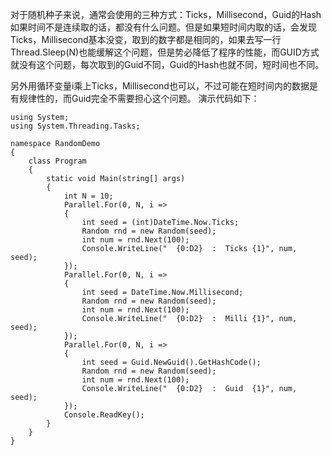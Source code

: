 对于随机种子来说，通常会使用的三种方式：Ticks，Millisecond，Guid的Hash
如果时间不是连续取的话，都没有什么问题。但是如果短时间内取的话，会发现Ticks，Millisecond基本没变，取到的数字都是相同的，如果去写一行Thread.Sleep(N)也能缓解这个问题，但是势必降低了程序的性能，而GUID方式就没有这个问题，每次取到的Guid不同，Guid的Hash也就不同，短时间也不同。

另外用循环变量i乘上Ticks，Millisecond也可以，不过可能在短时间内的数据是有规律性的，而Guid完全不需要担心这个问题。
演示代码如下：
```
using System;
using System.Threading.Tasks;

namespace RandomDemo
{
    class Program
    {
        static void Main(string[] args)
        {
            int N = 10;
            Parallel.For(0, N, i =>
            {
                int seed = (int)DateTime.Now.Ticks;
                Random rnd = new Random(seed);
                int num = rnd.Next(100);
                Console.WriteLine("  {0:D2}  :  Ticks {1}", num, seed);
            });
            Parallel.For(0, N, i =>
            {
                int seed = DateTime.Now.Millisecond;
                Random rnd = new Random(seed);
                int num = rnd.Next(100);
                Console.WriteLine("  {0:D2}  :  Milli {1}", num, seed);
            });
            Parallel.For(0, N, i =>
            {
                int seed = Guid.NewGuid().GetHashCode();
                Random rnd = new Random(seed);
                int num = rnd.Next(100);
                Console.WriteLine("  {0:D2}  :  Guid  {1}", num, seed);
            });
            Console.ReadKey();
        }
    }
}
```